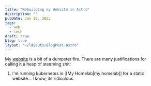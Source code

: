 ```yaml
---
title: "Rebuilding my Website in Astro"
description: ""
pubDate: Jan 10, 2023
tags:
  - web
  - tech
draft: true
blog: true
layout: "~/layouts/BlogPost.astro"
---
```


My [website](https://hrry.me) is a bit of a dumpster fire. There are many
justifications for calling it a heap of steaming shit:

1. I'm running kubernetes in [[My Homelab|my homelab]] for a static website... I
know, its ridiculous.
